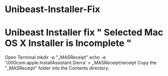 # Unibeast-Installer-Fix
# Unibeast Installer fix " Selected Mac OS X Installer is Incomplete "

Open Terminal
mkdir -p "_MASReceipt"
echo -e '\000com.apple.InstallAssistant.Sierra' > _MASReceipt/receipt
Copy the "_MASReceipt" folder into the Contents directory. 

